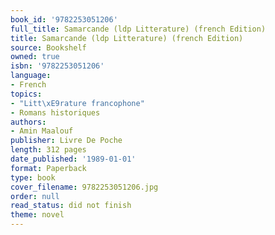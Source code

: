 ```yaml
---
book_id: '9782253051206'
full_title: Samarcande (ldp Litterature) (french Edition)
title: Samarcande (ldp Litterature) (french Edition)
source: Bookshelf
owned: true
isbn: '9782253051206'
language:
- French
topics:
- "Litt\xE9rature francophone"
- Romans historiques
authors:
- Amin Maalouf
publisher: Livre De Poche
length: 312 pages
date_published: '1989-01-01'
format: Paperback
type: book
cover_filename: 9782253051206.jpg
order: null
read_status: did not finish
theme: novel
---
```


